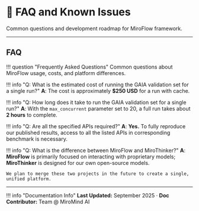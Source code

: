 # 🐛 FAQ and Known Issues

Common questions and development roadmap for MiroFlow framework.

---

## FAQ

!!! question "Frequently Asked Questions"
    Common questions about MiroFlow usage, costs, and platform differences.


!!! info "Q: What is the estimated cost of running the GAIA validation set for a single run?"
    **A**: The cost is approximately **$250 USD** for a run with cache.

!!! info "Q: How long does it take to run the GAIA validation set for a single run?"
    **A**: With the `max_concurrent` parameter set to 20, a full run takes about **2 hours** to complete.


!!! info "Q: Are all the specified APIs required?"
    **A**: **Yes.** To fully reproduce our published results, access to all the listed APIs in corresponding benchmark is necessary.


!!! info "Q: What is the difference between MiroFlow and MiroThinker?"
    **A**: **MiroFlow** is primarily focused on interacting with proprietary models; **MiroThinker** is designed for our own open-source models.

    We plan to merge these two projects in the future to create a single, unified platform.



---

!!! info "Documentation Info"
    **Last Updated:** September 2025 · **Doc Contributor:** Team @ MiroMind AI